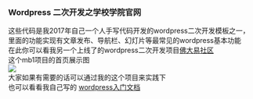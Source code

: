  ### Wordpress 二次开发之学校学院官网

这些代码是我2017年自己一个人手写代码开发的wordpress二次开发模板之一，里面的功能实现有文章发布、导航栏、幻灯片等最常见的wordpress基本功能<br/>
在此你可以看我另一个上线了的wordpress二次开发项目[佛大易社区](http://yzx-fjl.top/wordpress)<br/>
这个mb1项目的首页展示图<br/>
![](http://yzx-fjl.top/resources/img/mb1.png)  <br/>
大家如果有需要的话可以通过我的这个项目来实践下<br/>
也可以看看我自己写的 [wordpress入门文档](http://yzx-fjl.top/resources/img/wordpress.docx)
